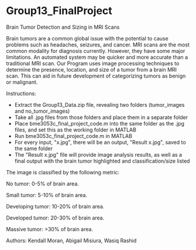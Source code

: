 # Group13_FinalProject
Brain Tumor Detection and  Sizing in MRI Scans

Brain tumors are a common global issue with the potential to cause problems such as headaches, seizures, and cancer.
MRI scans are the most common modality for diagnosis currently. However, they have some major limitations.
An automated system may be quicker and more accurate than a traditional MRI scan.
Our Program uses image processing techniques to determine the presence, location, and size of a tumor from a brain MRI scan.
This can aid in future development of categorizing tumors as benign or malignant.



Instructions:

- Extract the Group13_Data.zip file, revealing two folders (tumor_images and no_tumor_images)
- Take all .jpg files from those folders and place them in a separate folder
- Place bme3053c_final_project_code.m into the same folder as the .jpg files, and set this as the working folder in MATLAB
- Run bme3053c_final_project_code.m in MATLAB
- For every input, "x.jpg", there will be an output, "Result x.jpg", saved to the same folder
- The "Result x.jpg" file will provide image analysis results, as well as a final output with the brain tumor highlighted and classification/size listed



The image is classified by the following metric:

No tumor: 0-5% of brain area.

Small tumor: 5-10% of brain area.

Developing tumor: 10-20% of brain area.

Developed tumor: 20-30% of brain area.

Massive tumor: >30% of brain area.



Authors: Kendall Moran, Abigail Misiura, Wasiq Rashid

